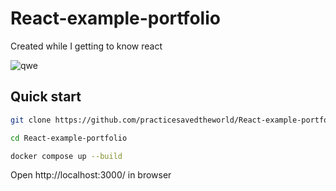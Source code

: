 # React-example-portfolio
Created while I getting to know react

![qwe](https://github.com/practicesavedtheworld/React-example-portfolio/assets/105741091/4c009496-5614-4faf-941b-b9d94f10822d)


## Quick start

```sh 
git clone https://github.com/practicesavedtheworld/React-example-portfolio.git
```

```sh
cd React-example-portfolio
```

```sh
docker compose up --build
```

Open http://localhost:3000/ in browser
